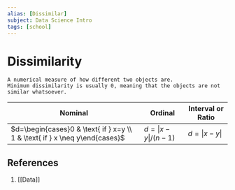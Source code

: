 ```yaml
---
alias: [Dissimilar]
subject: Data Science Intro
tags: [school]
---
```

# Dissimilarity

```ad-note
A numerical measure of how different two objects are.
Minimum dissimilarity is usually 0, meaning that the objects are not similar whatsoever.
```

| Nominal             | Ordinal                | Interval or Ratio |
| ------------------- | ---------------------- | ----------------- |
| $d=\begin{cases}0 & \text{ if } x=y \\ 1 & \text{ if } x \neq y\end{cases}$ | $d=\lvert x-y\rvert /(n-1)$ | $d=\lvert x-y \rvert$      |

## References
1. [[Data]]